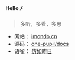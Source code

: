 <!--
### Hi there 👋

<!--
**one-pupil/one-pupil** is a ✨ _special_ ✨ repository because its `README.md` (this file) appears on your GitHub profile.

Here are some ideas to get you started:

- 🔭 I’m currently working on ...
- 🌱 I’m currently learning ...
- 👯 I’m looking to collaborate on ...
- 🤔 I’m looking for help with ...
- 💬 Ask me about ...
- 📫 How to reach me: ...
- 😄 Pronouns: ...
- ⚡ Fun fact: ...
<img align="center" src="https://github-readme-stats.vercel.app/api?username=one-pupil&show_icons=true&hide_title=true&theme=vue" />
-->

<!-- <div align="center"> 
 <a href="https://imondo.cn" target="_blank"><img src="https://imondo.cn/files/logo.png"></a>
  <br>
	<p>多听，多看，多思</p>
</div> -->

#### Hello ⚡

> 多听，多看，多思

- 网站： [imondo.cn](https://imondo.cn)
- 源码： [one-pupil/docs](https://github.com/one-pupil/docs)
- 语雀： [仿如昨日](https://www.yuque.com/mondo/docs)
